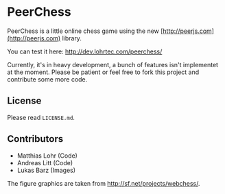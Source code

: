 # PeerChess #

PeerChess is a little online chess game using the new [http://peerjs.com](http://peerjs.com) library.

You can test it here: http://dev.lohrtec.com/peerchess/

Currently, it's in heavy development, a bunch of features isn't implementet at the moment.
Please be patient or feel free to fork this project and contribute some more code.

## License ##

Please read ```LICENSE.md```.

## Contributors ##

* Matthias Lohr (Code)
* Andreas Litt (Code)
* Lukas Barz (Images)

The figure graphics are taken from http://sf.net/projects/webchess/.
